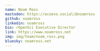 ```yaml
---
name: Noam Ross
mastodon: https://ecoevo.social/@noamross
github: noamross
linkedin: noamross
bio: rOpenSci Executive Director
link: https://www.noamross.net
img: img/team/noam_ross.png
bluesky: noamross.net
---
```

